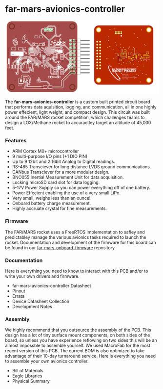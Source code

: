 # far-mars-avionics-controller

![](https://raw.githubusercontent.com/SDSURocketProject/far-mars-avionics-pcb/master/images/header.png)

The **far-mars-avionics-controller** is a custom built printed circuit board that performs data aquisition, logging, and communication, all in one highly power effecient, light weight, and compact design. This circuit was built around the FAR/MARS rocket competition, which challenges teams to design a LOX/Methane rocket to accuractley target an altitude of 45,000 feet.

### Features
* ARM Cortex M0+ microcontroller
* 9 multi-purpose I/O pins (+1 DIO PIN)
* Up to 9 12bit and 2 16bit Analog to Digital readings.
* RS-485 Transciever for long distance LVDS ground communications.
* CANbus Transciever for a more modular design.
* BNO055 Inertial Measurement Unit for data acquisition.
* Locking microSD card slot for data logging.
* 5-17V Power Supply so you can power everything off of one battery.
* Power Effecient enabling the use of a very small LiPo.
* Very small, weighs less than an ounce!
* Onboard battery charge measurement.
* Highly accruate crystal for fine measurements.

### Firmware

The FAR/MARS rocket uses a FreeRTOS implementation to safley and predictabley manage the various avionics tasks required to launch the rocket. Documentation and development of the firmware for this board can be found in our [far-mars-onboard-firmware](https://github.com/SDSURocketProject/far-mars-onboard-firmware) repository. 

### Documentation
Here is everything you need to know to interact with this PCB and/or to write your own drivers and firmware.
* far-mars-avionics-controller Datasheet
* Pinout
* Errata
* Device Datasheet Collection
* Development Notes

### Assembly
We highly recommend that you outsource the assembly of the PCB. This design has a lot of tiny surface mount components, on both sides of the board, so unless you have experience reflowing on two sides this will be an almost impossble to assemble yourself. We used MacroFab for the most recent version of this PCB. The current BOM is also optimized to take advantage of their 10-day turnaround service. Here is everything you need to assemble your own avionics controller.
* Bill of Materials
* Eagle Libraries
* Physical Summary
